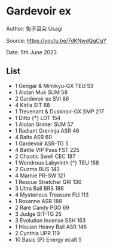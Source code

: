 # Gardevoir ex

Author: 兔子耳朵 Usagi

Source: <https://youtu.be/7dKNwdQgCgY>

Date: 5th June 2023

## List

* 1 Gengar & Mimikyu-GX TEU 53
* 1 Alolan Muk SUM 58
* 2 Gardevoir ex SVI 86
* 4 Kirlia SIT 68
* 1 Trevenant & Dusknoir-GX SMP 217
* 1 Ditto {*} LOT 154
* 1 Alolan Grimer SUM 57
* 1 Radiant Greninja ASR 46
* 4 Ralts ASR 60
* 1 Gardevoir ASR-TG 5
* 4 Battle VIP Pass FST 225
* 2 Chaotic Swell CEC 187
* 1 Wondrous Labyrinth {*} TEU 158
* 2 Guzma BUS 143
* 4 Marnie PR-SW 121
* 1 Rescue Stretcher GRI 130
* 3 Ultra Ball BRS 186
* 4 Mysterious Treasure FLI 113
* 1 Roxanne ASR 188
* 2 Rare Candy PGO 69
* 3 Judge SIT-TG 25
* 3 Evolution Incense SSH 163
* 1 Hisuian Heavy Ball ASR 146
* 2 Cynthia UPR 119
* 10 Basic {P} Energy ecalt 5
